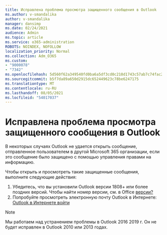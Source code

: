 ```yaml
---
title: Исправлена проблема просмотра защищенного сообщения в Outlook
ms.author: v-smandalika
author: v-smandalika
manager: dansimp
ms.date: 02/24/2021
audience: Admin
ms.topic: article
ms.service: o365-administration
ROBOTS: NOINDEX, NOFOLLOW
localization_priority: Normal
ms.collection: Adm_O365
ms.custom:
- "9000078"
- "7342"
ms.openlocfilehash: 5d560f62a349540fd0ba6a5df3cd0c210d1743c57ab7c74fac2967a90be23c80
ms.sourcegitcommit: b5f7da89a650d2915dc652449623c78be6247175
ms.translationtype: MT
ms.contentlocale: ru-RU
ms.lasthandoff: 08/05/2021
ms.locfileid: "54017037"
---
```

# <a name="fix-problem-viewing-protected-message-in-outlook"></a>Исправлена проблема просмотра защищенного сообщения в Outlook

В некоторых случаях Outlook не удается открыть сообщение, отправленное пользователем в другой Microsoft 365 организации, если это сообщение было защищено с помощью управления правами на информацию.

Чтобы открыть и просмотреть такие защищенные сообщения, выполните следующие действия:

1. Убедитесь, что вы установили Outlook версии 1808+ или более поздних версий. Чтобы найти номер версии, см. в Office [версии?](https://support.microsoft.com/office/about-office-what-version-of-office-am-i-using-932788b8-a3ce-44bf-bb09-e334518b8b19)
2. Попробуйте просмотреть электронную почту Outlook в Интернете: [Outlook в Интернете войти](https://outlook.office365.com/mail/inbox)

> [!NOTE]
> Мы работаем над устранением проблемы в Outlook 2016 2019 г. Он не будет исправлен в Outlook 2010 или 2013 годах.
